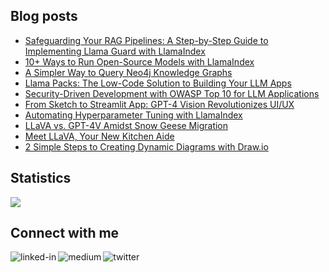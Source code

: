 
## Blog posts
<!-- BLOG-POST-LIST:START -->
- [Safeguarding Your RAG Pipelines: A Step-by-Step Guide to Implementing Llama Guard with LlamaIndex](https://towardsdatascience.com/safeguarding-your-rag-pipelines-a-step-by-step-guide-to-implementing-llama-guard-with-llamaindex-6f80a2e07756?source=rss-ce7cd5b8b74a------2)
- [10+ Ways to Run Open-Source Models with LlamaIndex](https://levelup.gitconnected.com/10-ways-to-run-open-source-models-with-llamaindex-84fd4b45d0cf?source=rss-ce7cd5b8b74a------2)
- [A Simpler Way to Query Neo4j Knowledge Graphs](https://levelup.gitconnected.com/a-simpler-way-to-query-neo4j-knowledge-graphs-99c0a8bbf1d7?source=rss-ce7cd5b8b74a------2)
- [Llama Packs: The Low-Code Solution to Building Your LLM Apps](https://levelup.gitconnected.com/llama-packs-the-low-code-solution-to-building-your-llm-apps-269eec05557b?source=rss-ce7cd5b8b74a------2)
- [Security-Driven Development with OWASP Top 10 for LLM Applications](https://levelup.gitconnected.com/security-driven-development-with-owasp-top-10-for-llm-applications-588406f40d4c?source=rss-ce7cd5b8b74a------2)
- [From Sketch to Streamlit App: GPT-4 Vision Revolutionizes UI/UX](https://levelup.gitconnected.com/from-sketch-to-streamlit-app-gpt-4-vision-revolutionizes-ui-ux-397d87878ff8?source=rss-ce7cd5b8b74a------2)
- [Automating Hyperparameter Tuning with LlamaIndex](https://levelup.gitconnected.com/automating-hyperparameter-tuning-with-llamaindex-72fdd68e3b90?source=rss-ce7cd5b8b74a------2)
- [LLaVA vs. GPT-4V Amidst Snow Geese Migration](https://levelup.gitconnected.com/llava-vs-gpt-4v-amidst-snow-geese-migration-c2561b16113d?source=rss-ce7cd5b8b74a------2)
- [Meet LLaVA, Your New Kitchen Aide](https://levelup.gitconnected.com/meet-llava-your-new-kitchen-aide-fc7f067a5d60?source=rss-ce7cd5b8b74a------2)
- [2 Simple Steps to Creating Dynamic Diagrams with Draw.io](https://medium.com/@wenqiglantz/2-simple-steps-to-creating-dynamic-diagrams-with-draw-io-55afd66e0739?source=rss-ce7cd5b8b74a------2)
<!-- BLOG-POST-LIST:END -->

## Statistics
<img src="https://github-readme-stats.vercel.app/api?username=wenqiglantz&theme=light">

## Connect with me
[<img align="left" alt="linked-in" src="https://img.shields.io/badge/linkedin-%230077B5.svg?&style=for-the-badge&logo=linkedin&logoColor=white" />](https://www.linkedin.com/in/wenqi-glantz-b5448a5a/)
[<img align="left" alt="medium" src="https://img.shields.io/badge/medium-%2312100E.svg?&style=for-the-badge&logo=medium&logoColor=white" />](https://medium.com/@wenqiglantz)
[<img align="left" alt="twitter" src="https://img.shields.io/badge/Twitter-blue?style=for-the-badge&logo=twitter&logoColor=white" />](https://twitter.com/@wenqi_glantz)
<br>
<br>
